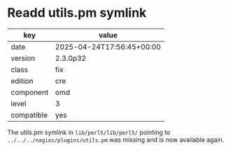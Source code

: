 [//]: # (werk v2)
# Readd utils.pm symlink

key        | value
---------- | ---
date       | 2025-04-24T17:56:45+00:00
version    | 2.3.0p32
class      | fix
edition    | cre
component  | omd
level      | 3
compatible | yes

The utils.pm symlink in `lib/perl5/lib/perl5/` pointing to `../../../nagios/plugins/utils.pm` was missing and is now available again.
